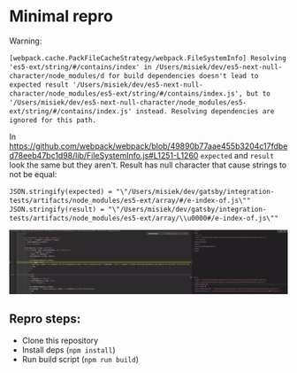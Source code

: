 # Minimal repro

Warning:

```
[webpack.cache.PackFileCacheStrategy/webpack.FileSystemInfo] Resolving 'es5-ext/string/#/contains/index' in /Users/misiek/dev/es5-next-null-character/node_modules/d for build dependencies doesn't lead to expected result '/Users/misiek/dev/es5-next-null-character/node_modules/es5-ext/string/#/contains/index.js', but to '/Users/misiek/dev/es5-next-null-character/node_modules/es5-ext/string/#/contains/index.js' instead. Resolving dependencies are ignored for this path.
```

In https://github.com/webpack/webpack/blob/49890b77aae455b3204c17fdbed78eeb47bc1d98/lib/FileSystemInfo.js#L1251-L1260 `expected` and `result` look the same but they aren't. Result has null character that cause strings to not be equal:

```
JSON.stringify(expected) = "\"/Users/misiek/dev/gatsby/integration-tests/artifacts/node_modules/es5-ext/array/#/e-index-of.js\""
JSON.stringify(result) = "\"/Users/misiek/dev/gatsby/integration-tests/artifacts/node_modules/es5-ext/array/\\u0000#/e-index-of.js\""
```

![e](./debug.png)

## Repro steps:

- Clone this repository
- Install deps (`npm install`)
- Run build script (`npm run build`)
